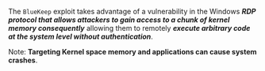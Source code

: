 The `BlueKeep` exploit takes advantage of a vulnerability in the Windows ***RDP protocol that allows attackers to gain access to a chunk of kernel memory consequently*** allowing them to remotely ***execute arbitrary code at the system level without authentication***.

Note: **Targeting Kernel space memory and applications can cause system crashes**.
